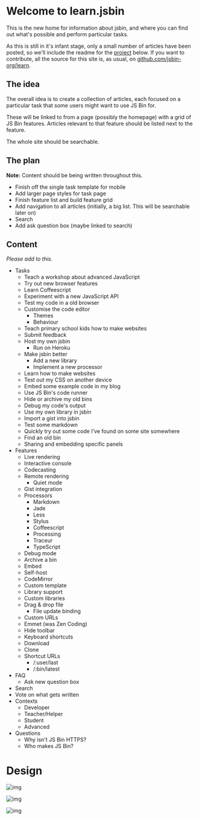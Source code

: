 # Welcome to learn.jsbin

This is the new home for information about jsbin, and where you can find out what's possible and perform particular tasks.

As this is still in it's infant stage, only a small number of articles have been posted, so we'll include the readme for the [project](https://github.com/jsbin-org/learn) below. If you want to contribute, all the source for this site is, as usual, on [github.com/jsbin-org/learn](https://github.com/jsbin-org/learn).

## The idea

The overall idea is to create a collection of articles, each focused on a particular task that some users might want to use JS Bin for.

These will be linked to from a page (possibly the homepage) with a grid of JS Bin features. Articles relevant to that feature should be listed next to the feature.

The whole site should be searchable.

## The plan

**Note:** Content should be being written throughout this.

- Finish off the single task template for mobile
- Add larger page styles for task page
- Finish feature list and build feature grid
- Add navigation to all articles (initially, a big list. This will be searchable later on)
- Search
- Add ask question box (maybe linked to search)

## Content

*Please add to this.*

- Tasks
  - Teach a workshop about advanced JavaScript
  - Try out new browser features
  - Learn Coffeescript
  - Experiment with a new JavaScript API
  - Test my code in a old browser
  - Customise the code editor
    - Themes
    - Behaviour
  - Teach primary school kids how to make websites
  - Submit feedback
  - Host my own jsbin
    - Run on Heroku
  - Make jsbin better
    - Add a new library
    - Implement a new processor
  - Learn how to make websites
  - Test out my CSS on another device
  - Embed some example code in my blog
  - Use JS Bin's code runner
  - Hide or archive my old bins
  - Debug my code's output
  - Use my own library in jsbin
  - Import a gist into jsbin
  - Test some markdown
  - Quickly try out some code I’ve found on some site somewhere
  - Find an old bin
  - Sharing and embedding specific panels
- Features
  - Live rendering
  - Interactive console
  - Codecasting
  - Remote rendering
    - Quiet mode
  - Gist integration
  - Processors
    - Markdown
    - Jade
    - Less
    - Stylus
    - Coffeescript
    - Processing
    - Traceur
    - TypeScript
  - Debug mode
  - Archive a bin
  - Embed
  - Self-host
  - CodeMirror
  - Custom template
  - Library support
  - Custom libraries
  - Drag & drop file
    - File update binding
  - Custom URLs
  - Emmet (was Zen Coding)
  - Hide toolbar
  - Keyboard shortcuts
  - Download
  - Clone
  - Shortcut URLs
    - /:user/last
    - /:bin/latest
- FAQ
  - Ask new question box
- Search
- Vote on what gets written
- Contexts
  - Developer
  - Teacher/Helper
  - Student
  - Advanced
- Questions
  - Why isn't JS Bin HTTPS?
  - Who makes JS Bin?

# Design

![img](http://f.cl.ly/items/0P3j3J3C1r2C042k1u0O/IMG_1307.JPG)

![img](http://f.cl.ly/items/252u2w0L163C2y1w1e22/IMG_1308.JPG)

![img](http://f.cl.ly/items/0l2G2L0h2l3K3K1B0F2X/IMG_1309.JPG)